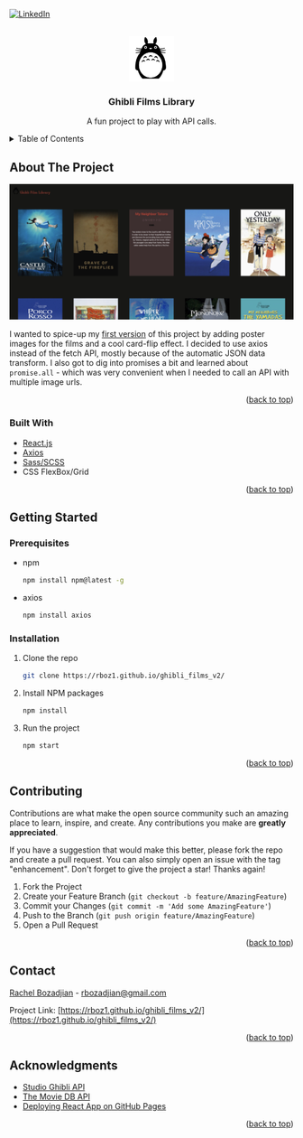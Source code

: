 <div id="top"></div>
<!--
*** Thanks for checking out the Best-README-Template. If you have a suggestion
*** that would make this better, please fork the repo and create a pull request
*** or simply open an issue with the tag "enhancement".
*** Don't forget to give the project a star!
*** Thanks again! Now go create something AMAZING! :D
-->



<!-- PROJECT SHIELDS -->
<!--
*** I'm using markdown "reference style" links for readability.
*** Reference links are enclosed in brackets [ ] instead of parentheses ( ).
*** See the bottom of this document for the declaration of the reference variables
*** for contributors-url, forks-url, etc. This is an optional, concise syntax you may use.
*** https://www.markdownguide.org/basic-syntax/#reference-style-links
-->
[![LinkedIn][linkedin-shield]][linkedin-url]



<!-- PROJECT LOGO -->
<br />
<div align="center">
  <a href="https://rboz1.github.io/portfolio_site/">
    <img src="src/components/TotoroLogo.svg" alt="Logo" width="80" height="80">
  </a>

  <h3 align="center">Ghibli Films Library</h3>

  <p align="center">
    A fun project to play with API calls.
  </p>
</div>



<!-- TABLE OF CONTENTS -->
<details>
  <summary>Table of Contents</summary>
  <ol>
    <li>
      <a href="#about-the-project">About The Project</a>
      <ul>
        <li><a href="#built-with">Built With</a></li>
      </ul>
    </li>
    <li>
      <a href="#getting-started">Getting Started</a>
      <ul>
        <li><a href="#prerequisites">Prerequisites</a></li>
        <li><a href="#installation">Installation</a></li>
      </ul>
    </li>
    <li><a href="#contributing">Contributing</a></li>
    <li><a href="#contact">Contact</a></li>
    <li><a href="#acknowledgments">Acknowledgments</a></li>
  </ol>
</details>



<!-- ABOUT THE PROJECT -->
## About The Project

[![Product Name Screen Shot][product-screenshot]](https://rboz1.github.io/portfolio_site/)

I wanted to spice-up my [first version](https://github.com/rboz1/ghibli_films) of this project by adding poster images for the films and a cool card-flip effect. I decided to use axios instead of the fetch API, mostly because of the automatic JSON data transform. I also got to dig into promises a bit and learned about ``` promise.all``` - which was very convenient when I needed to call an API with multiple image urls.


<p align="right">(<a href="#top">back to top</a>)</p>



### Built With

* [React.js](https://reactjs.org/)
* [Axios](https://axios-http.com/)
* [Sass/SCSS](https://sass-lang.com/)
* CSS FlexBox/Grid

<p align="right">(<a href="#top">back to top</a>)</p>



<!-- GETTING STARTED -->
## Getting Started

### Prerequisites

* npm
  ```sh
  npm install npm@latest -g
  ```
  
* axios
  ```sh
  npm install axios
  ```


### Installation

1. Clone the repo
   ```sh
   git clone https://rboz1.github.io/ghibli_films_v2/
   ```
2. Install NPM packages
   ```sh
   npm install
   ```
3. Run the project
   ```sh
   npm start
   ```

<p align="right">(<a href="#top">back to top</a>)</p>

<!-- CONTRIBUTING -->
## Contributing

Contributions are what make the open source community such an amazing place to learn, inspire, and create. Any contributions you make are **greatly appreciated**.

If you have a suggestion that would make this better, please fork the repo and create a pull request. You can also simply open an issue with the tag "enhancement".
Don't forget to give the project a star! Thanks again!

1. Fork the Project
2. Create your Feature Branch (`git checkout -b feature/AmazingFeature`)
3. Commit your Changes (`git commit -m 'Add some AmazingFeature'`)
4. Push to the Branch (`git push origin feature/AmazingFeature`)
5. Open a Pull Request

<p align="right">(<a href="#top">back to top</a>)</p>

<!-- CONTACT -->
## Contact

[Rachel Bozadjian](https://rboz1.github.io/portfolio_site/) - rbozadjian@gmail.com

Project Link: [https://rboz1.github.io/ghibli_films_v2/](https://rboz1.github.io/ghibli_films_v2/)

<p align="right">(<a href="#top">back to top</a>)</p>



<!-- ACKNOWLEDGMENTS -->
## Acknowledgments

* [Studio Ghibli API](https://ghibliapi.herokuapp.com/)
* [The Movie DB API](https://www.themoviedb.org/documentation/api?language=en-US)
* [Deploying React App on GitHub Pages](https://dev.to/yuribenjamin/how-to-deploy-react-app-in-github-pages-2a1f)

<p align="right">(<a href="#top">back to top</a>)</p>



<!-- MARKDOWN LINKS & IMAGES -->
<!-- https://www.markdownguide.org/basic-syntax/#reference-style-links -->
[linkedin-shield]: https://img.shields.io/badge/-LinkedIn-black.svg?style=for-the-badge&logo=linkedin&colorB=555
[linkedin-url]: www.linkedin.com/in/rachel-bozadjian-203999109
[product-screenshot]: images/screenshot_ghibli.jpg
